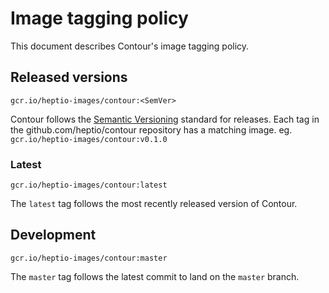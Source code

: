 # Image tagging policy

This document describes Contour's image tagging policy.

## Released versions

`gcr.io/heptio-images/contour:<SemVer>`

Contour follows the [Semantic Versioning](http://semver.org/) standard for releases. Each tag in the github.com/heptio/contour repository has a matching image. eg. `gcr.io/heptio-images/contour:v0.1.0`

### Latest

`gcr.io/heptio-images/contour:latest`

The `latest` tag follows the most recently released version of Contour.

## Development

`gcr.io/heptio-images/contour:master`

The `master` tag follows the latest commit to land on the `master` branch.
